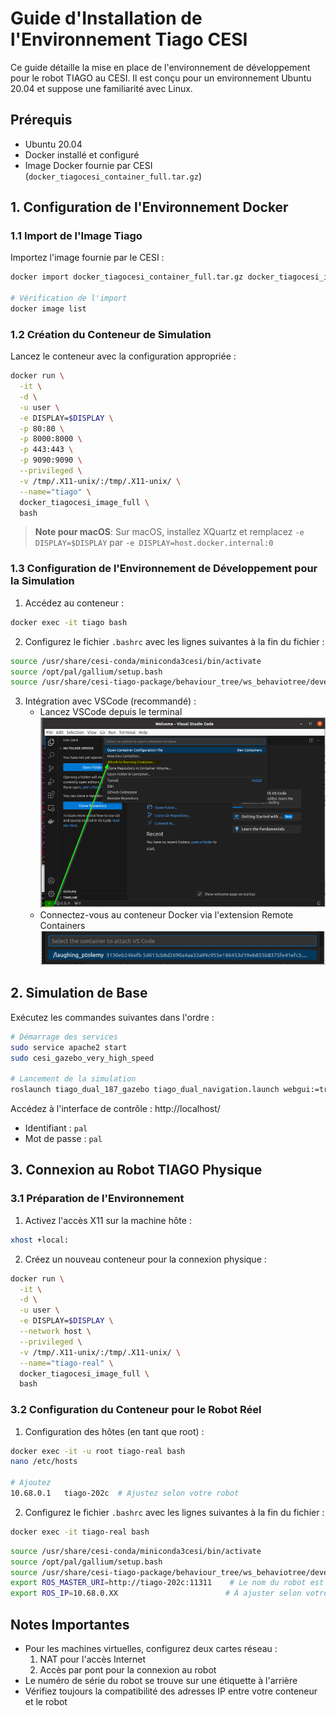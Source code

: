 # Guide d'Installation de l'Environnement Tiago CESI

Ce guide détaille la mise en place de l'environnement de développement pour le robot TIAGO au CESI. Il est conçu pour un environnement Ubuntu 20.04 et suppose une familiarité avec Linux.

## Prérequis

- Ubuntu 20.04
- Docker installé et configuré
- Image Docker fournie par CESI (`docker_tiagocesi_container_full.tar.gz`)

## 1. Configuration de l'Environnement Docker

### 1.1 Import de l'Image Tiago

Importez l'image fournie par le CESI :

```bash
docker import docker_tiagocesi_container_full.tar.gz docker_tiagocesi_image_full

# Vérification de l'import
docker image list
```

### 1.2 Création du Conteneur de Simulation

Lancez le conteneur avec la configuration appropriée :

```bash
docker run \
  -it \
  -d \
  -u user \
  -e DISPLAY=$DISPLAY \
  -p 80:80 \
  -p 8000:8000 \
  -p 443:443 \
  -p 9090:9090 \
  --privileged \
  -v /tmp/.X11-unix/:/tmp/.X11-unix/ \
  --name="tiago" \
  docker_tiagocesi_image_full \
  bash
```

> **Note pour macOS**: Sur macOS, installez XQuartz et remplacez `-e DISPLAY=$DISPLAY` par `-e DISPLAY=host.docker.internal:0`

### 1.3 Configuration de l'Environnement de Développement pour la Simulation

1. Accédez au conteneur :
```bash
docker exec -it tiago bash
```

2. Configurez le fichier `.bashrc` avec les lignes suivantes à la fin du fichier :
```bash
source /usr/share/cesi-conda/miniconda3cesi/bin/activate
source /opt/pal/gallium/setup.bash
source /usr/share/cesi-tiago-package/behaviour_tree/ws_behaviotree/devel/setup.bash
```

3. Intégration avec VSCode (recommandé) :
   - Lancez VSCode depuis le terminal
   ![Start Container](images/container.png "Start Container")
   - Connectez-vous au conteneur Docker via l'extension Remote Containers
  ![Tiago Container](images/tiago_docker.png "Tiago Container")

## 2. Simulation de Base

Exécutez les commandes suivantes dans l'ordre :

```bash
# Démarrage des services
sudo service apache2 start
sudo cesi_gazebo_very_high_speed

# Lancement de la simulation
roslaunch tiago_dual_187_gazebo tiago_dual_navigation.launch webgui:=true
```

Accédez à l'interface de contrôle : http://localhost/
- Identifiant : `pal`
- Mot de passe : `pal`

## 3. Connexion au Robot TIAGO Physique

### 3.1 Préparation de l'Environnement

1. Activez l'accès X11 sur la machine hôte :
```bash
xhost +local:
```

2. Créez un nouveau conteneur pour la connexion physique :
```bash
docker run \
  -it \
  -d \
  -u user \
  -e DISPLAY=$DISPLAY \
  --network host \
  --privileged \
  -v /tmp/.X11-unix/:/tmp/.X11-unix/ \
  --name="tiago-real" \
  docker_tiagocesi_image_full \
  bash
```

### 3.2 Configuration du Conteneur pour le Robot Réel

1. Configuration des hôtes (en tant que root) :
```bash
docker exec -it -u root tiago-real bash
nano /etc/hosts

# Ajoutez
10.68.0.1   tiago-202c  # Ajustez selon votre robot
```

2. Configurez le fichier `.bashrc` avec les lignes suivantes à la fin du fichier :

```bash
docker exec -it tiago-real bash
```

```bash
source /usr/share/cesi-conda/miniconda3cesi/bin/activate
source /opt/pal/gallium/setup.bash
source /usr/share/cesi-tiago-package/behaviour_tree/ws_behaviotree/devel/setup.bash
export ROS_MASTER_URI=http://tiago-202c:11311    # Le nom du robot est à ajuster selon le vôtre
export ROS_IP=10.68.0.XX                        # À ajuster selon votre adresse IP dans le conteneur
```

## Notes Importantes

- Pour les machines virtuelles, configurez deux cartes réseau :
  1. NAT pour l'accès Internet
  2. Accès par pont pour la connexion au robot
- Le numéro de série du robot se trouve sur une étiquette à l'arrière
- Vérifiez toujours la compatibilité des adresses IP entre votre conteneur et le robot